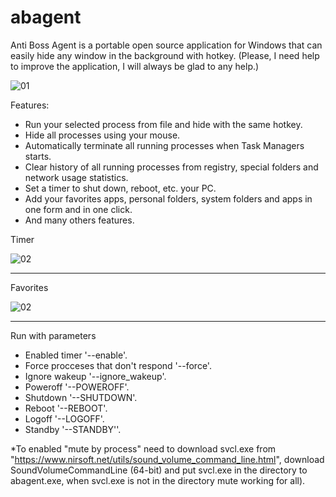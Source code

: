 # abagent
Anti Boss Agent is a portable open source application for Windows that can easily hide any window in the background with hotkey.
(Please, I need help to improve the application, I will always be glad to any help.)



![01](https://github.com/user-attachments/assets/0fc94347-27a8-439b-94a8-a31e52b62fce)






Features:
* Run your selected process from file and hide with the same hotkey.
* Hide all processes using your mouse.
* Automatically terminate all running processes when Task Managers starts.
* Clear history of all running processes from registry, special folders and network usage statistics.
* Set a timer to shut down, reboot, etc. your PC.
* Add your favorites apps, personal folders, system folders and apps in one form and in one click.
* And many others features.

Timer

![02](https://github.com/user-attachments/assets/67b92346-e7e8-442a-a964-4f33171eb69f)


------------------------------------------------------------------------------------------------------

Favorites

![02](https://github.com/user-attachments/assets/9fc8f3fe-ea18-4eb4-bb13-43fd0476bbb8)



------------------------------------------------------------------------------------------------------

Run with parameters
-    Enabled timer '--enable'.
-    Force procceses that don't respond '--force'.
-    Ignore wakeup '--ignore_wakeup'.
-    Poweroff '--POWEROFF'.
-    Shutdown '--SHUTDOWN'.
-    Reboot '--REBOOT'.
-    Logoff '--LOGOFF'.
-    Standby '--STANDBY''.

*To enabled "mute by process" need to download svcl.exe from "https://www.nirsoft.net/utils/sound_volume_command_line.html", download SoundVolumeCommandLine (64-bit) and put svcl.exe in the directory to abagent.exe, when svcl.exe is not in the directory mute working for all).
